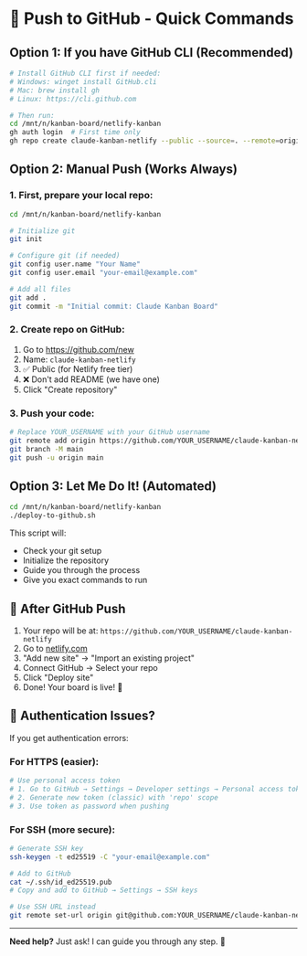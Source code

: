 # 🚀 Push to GitHub - Quick Commands

## Option 1: If you have GitHub CLI (Recommended)

```bash
# Install GitHub CLI first if needed:
# Windows: winget install GitHub.cli
# Mac: brew install gh
# Linux: https://cli.github.com

# Then run:
cd /mnt/n/kanban-board/netlify-kanban
gh auth login  # First time only
gh repo create claude-kanban-netlify --public --source=. --remote=origin --push
```

## Option 2: Manual Push (Works Always)

### 1. First, prepare your local repo:
```bash
cd /mnt/n/kanban-board/netlify-kanban

# Initialize git
git init

# Configure git (if needed)
git config user.name "Your Name"
git config user.email "your-email@example.com"

# Add all files
git add .
git commit -m "Initial commit: Claude Kanban Board"
```

### 2. Create repo on GitHub:
1. Go to https://github.com/new
2. Name: `claude-kanban-netlify`
3. ✅ Public (for Netlify free tier)
4. ❌ Don't add README (we have one)
5. Click "Create repository"

### 3. Push your code:
```bash
# Replace YOUR_USERNAME with your GitHub username
git remote add origin https://github.com/YOUR_USERNAME/claude-kanban-netlify.git
git branch -M main
git push -u origin main
```

## Option 3: Let Me Do It! (Automated)

```bash
cd /mnt/n/kanban-board/netlify-kanban
./deploy-to-github.sh
```

This script will:
- Check your git setup
- Initialize the repository
- Guide you through the process
- Give you exact commands to run

## 🎯 After GitHub Push

1. Your repo will be at: `https://github.com/YOUR_USERNAME/claude-kanban-netlify`
2. Go to [netlify.com](https://netlify.com)
3. "Add new site" → "Import an existing project"
4. Connect GitHub → Select your repo
5. Click "Deploy site"
6. Done! Your board is live! 🎉

## 🔐 Authentication Issues?

If you get authentication errors:

### For HTTPS (easier):
```bash
# Use personal access token
# 1. Go to GitHub → Settings → Developer settings → Personal access tokens
# 2. Generate new token (classic) with 'repo' scope
# 3. Use token as password when pushing
```

### For SSH (more secure):
```bash
# Generate SSH key
ssh-keygen -t ed25519 -C "your-email@example.com"

# Add to GitHub
cat ~/.ssh/id_ed25519.pub
# Copy and add to GitHub → Settings → SSH keys

# Use SSH URL instead
git remote set-url origin git@github.com:YOUR_USERNAME/claude-kanban-netlify.git
```

---

**Need help?** Just ask! I can guide you through any step. 🤝